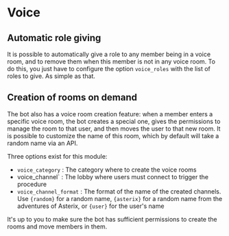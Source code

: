 <!--
Ce programme est régi par la licence CeCILL soumise au droit français et
respectant les principes de diffusion des logiciels libres. Vous pouvez
utiliser, modifier et/ou redistribuer ce programme sous les conditions
de la licence CeCILL diffusée sur le site "http://www.cecill.info".
-->

# Voice

## Automatic role giving

It is possible to automatically give a role to any member being in a voice room, and to remove them when this member is not in any voice room. To do this, you just have to configure the option `voice_roles` with the list of roles to give. As simple as that.

## Creation of rooms on demand

The bot also has a voice room creation feature: when a member enters a specific voice room, the bot creates a special one, gives the permissions to manage the room to that user, and then moves the user to that new room. It is possible to customize the name of this room, which by default will take a random name via an API.

Three options exist for this module:

* `voice_category` : The category where to create the voice rooms
* voice_channel` : The lobby where users must connect to trigger the procedure
* `voice_channel_format` : The format of the name of the created channels. Use `{random}` for a random name, `{asterix}` for a random name from the adventures of Asterix, or `{user}` for the user's name

It's up to you to make sure the bot has sufficient permissions to create the rooms and move members in them.
